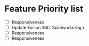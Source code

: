 # Feature Priority list
- [ ] Responsiveness 
- [ ] Update Fusion 360, Solidworks logo 
- [ ] Responsiveness 
- [ ] Responsiveness 

